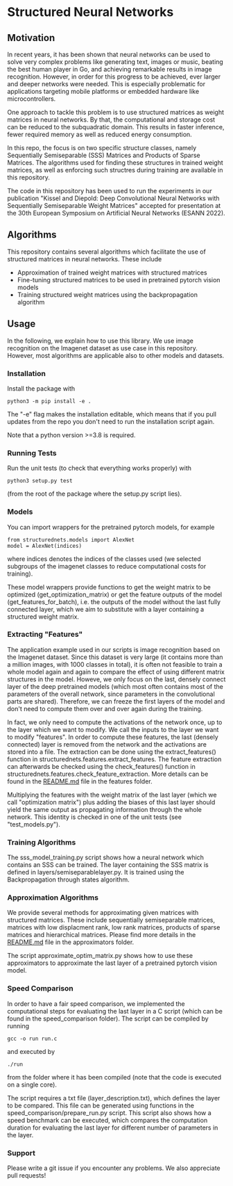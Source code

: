 # Structured Neural Networks

## Motivation

In recent years, it has been shown that neural networks can be used to solve very complex problems like generating text, images or music, beating the best human player in Go, and achieving remarkable results in image recognition. However, in order for this progress to be achieved, ever larger and deeper networks were needed. This is especially problematic for applications targeting mobile platforms or embedded hardware like microcontrollers.

One approach to tackle this problem is to use structured matrices as weight matrices in neural networks. By that, the computational and storage cost can be reduced to the subquadratic domain. This results in faster inference, fewer required memory as well as reduced energy consumption.

In this repo, the focus is on two specific structure classes, namely Sequentially Semiseparable (SSS) Matrices and Products of Sparse Matrices. The algorithms used for finding these structures in trained weight matrices, as well as enforcing such structres during training are available in this repository. 

The code in this repository has been used to run the experiments in our publication "Kissel and Diepold: Deep Convolutional Neural Networks with Sequentially Semiseparable Weight Matrices" accepted for presentation at the 30th European Symposium on Artificial Neural Networks (ESANN 2022). 

## Algorithms

This repository contains several algorithms which facilitate the use of structured matrices in neural networks. These include
- Approximation of trained weight matrices with structured matrices
- Fine-tuning structured matrices to be used in pretrained pytorch vision models
- Training structured weight matrices using the backpropagation algorithm

## Usage

In the following, we explain how to use this library. We use image recognition on the Imagenet dataset as use case in this repository. However, most algorithms are applicable also to other models and datasets.

### Installation

Install the package with

    python3 -m pip install -e .

The "-e" flag makes the installation editable, which means that if you pull updates from the repo you don't need to run the installation script again.

Note that a python version >=3.8 is required.

### Running Tests

Run the unit tests (to check that everything works properly) with

    python3 setup.py test

(from the root of the package where the setup.py script lies).

### Models

You can import wrappers for the pretrained pytorch models, for example

    from structurednets.models import AlexNet
    model = AlexNet(indices)

where indices denotes the indices of the classes used (we selected subgroups of the imagenet classes to reduce computational costs for training).

These model wrappers provide functions to get the weight matrix to be optimized (get_optimization_matrix) or get the feature outputs of the model (get_features_for_batch), i.e. the outputs of the model without the last fully connected layer, which we aim to substitute with a layer containing a structured weight matrix. 

### Extracting "Features"

The application example used in our scripts is image recognition based on the Imagenet dataset. Since this dataset is very large (it contains more than a million images, with 1000 classes in total), it is often not feasible to train a whole model again and again to compare the effect of using different matrix structures in the model. Howeve, we only focus on the last, densely connect layer of the deep pretrained models (which most often contains most of the parameters of the overall network, since parameters in the convolutional parts are shared). Therefore, we can freeze the first layers of the model and don't need to compute them over and over again during the training. 

In fact, we only need to compute the activations of the network once, up to the layer which we want to modify. We call the inputs to the layer we want to modify "features". In order to compute these features, the last (densely connected) layer is removed from the network and the activations are stored into a file. The extraction can be done using the extract_features() function in structurednets.features.extract_features. The feature extraction can afterwards be checked using the check_features() function in structurednets.features.check_feature_extraction. More details can be found in the [README.md](https://github.com/MatthiasKi/structurednets/tree/master/src/structurednets/features/README.md) file in the features folder.

Multiplying the features with the weight matrix of the last layer (which we call "optimization matrix") plus adding the biases of this last layer should yield the same output as propagating information through the whole network. This identity is checked in one of the unit tests (see "test_models.py").

### Training Algorithms

The sss_model_training.py script shows how a neural network which contains an SSS can be trained. The layer containing the SSS matrix is defined in layers/semiseparablelayer.py. It is trained using the Backpropagation through states algorithm.

### Approximation Algorithms

We provide several methods for approximating given matrices with structured matrices. These include sequentially semiseparable matrices, matrices with low displacment rank, low rank matrices, products of sparse matrices and hierarchical matrices. Please find more details in the [README.md](https://github.com/MatthiasKi/structurednets/tree/master/src/structurednets/approximators/README.md) file in the approximators folder.

The script approximate_optim_matrix.py shows how to use these approximators to approximate the last layer of a pretrained pytorch vision model. 

### Speed Comparison

In order to have a fair speed comparison, we implemented the computational steps for evaluating the last layer in a C script (which can be found in the speed_comparison folder). The script can be compiled by running

	gcc -o run run.c

and executed by

	./run

from the folder where it has been compiled (note that the code is executed on a single core). 

The script requires a txt file (layer_description.txt), which defines the layer to be compared. This file can be generated using functions in the speed_comparison/prepare_run.py script. This script also shows how a speed benchmark can be executed, which compares the computation duration for evaluating the last layer for different number of parameters in the layer. 

### Support

Please write a git issue if you encounter any problems. We also appreciate pull requests!
